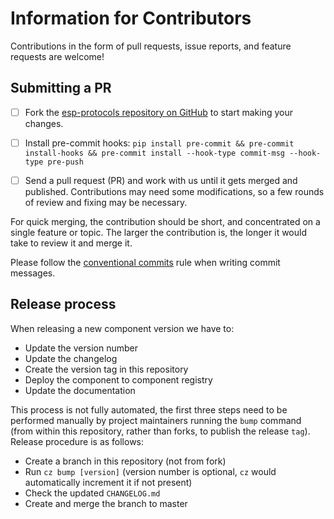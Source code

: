 # Information for Contributors

Contributions in the form of pull requests, issue reports, and feature requests are welcome!

## Submitting a PR

- [ ] Fork the [esp-protocols repository on GitHub](https://github.com/espressif/esp-protocols) to start making your changes.

- [ ] Install pre-commit hooks: `pip install pre-commit && pre-commit install-hooks && pre-commit install --hook-type commit-msg --hook-type pre-push`

- [ ] Send a pull request (PR) and work with us until it gets merged and published. Contributions may need some modifications, so a few rounds of review and fixing may be necessary.

For quick merging, the contribution should be short, and concentrated on a single feature or topic. The larger the contribution is, the longer it would take to review it and merge it.

Please follow the [conventional commits](https://www.conventionalcommits.org/en/v1.0.0/) rule when writing commit messages.

## Release process

When releasing a new component version we have to:

* Update the version number
* Update the changelog
* Create the version tag in this repository
* Deploy the component to component registry
* Update the documentation

This process is not fully automated, the first three steps need to be performed manually by project maintainers running the `bump` command (from within this repository, rather than forks, to publish the release `tag`). Release procedure is as follows:
* Create a branch in this repository (not from fork)
* Run `cz bump [version]` (version number is optional, `cz` would automatically increment it if not present)
* Check the updated `CHANGELOG.md`
* Create and merge the branch to master
